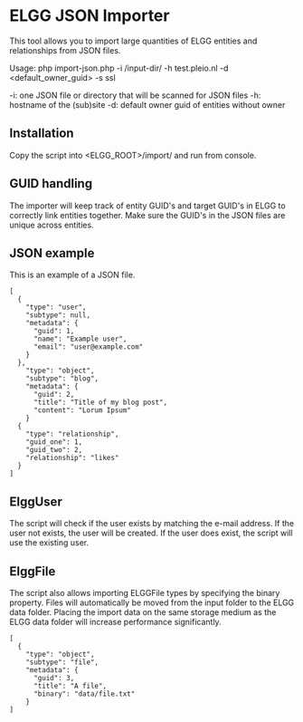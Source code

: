 ELGG JSON Importer
==================
This tool allows you to import large quantities of ELGG entities and relationships from JSON files. 

Usage: php import-json.php -i /input-dir/ -h test.pleio.nl -d <default_owner_guid> -s ssl

-i: one JSON file or directory that will be scanned for JSON files
-h: hostname of the (sub)site
-d: default owner guid of entities without owner

Installation
------------
Copy the script into <ELGG_ROOT>/import/ and run from console.


GUID handling
-------------
The importer will keep track of entity GUID's and target GUID's in ELGG to correctly link entities together. Make sure the GUID's in the JSON files are unique across entities.

JSON example
------------
This is an example of a JSON file.

	[
	  { 
	    "type": "user", 
	    "subtype": null,    
	    "metadata": {
	      "guid": 1, 
	      "name": "Example user", 
	      "email": "user@example.com"
	    }
	  }, 
	    "type": "object", 
	    "subtype": "blog",     
	    "metadata": {
	      "guid": 2, 
	      "title": "Title of my blog post", 
	      "content": "Lorum Ipsum"
	    }  
	  {
	    "type": "relationship", 
	    "guid_one": 1,
	    "guid_two": 2,
	    "relationship": "likes"
	  }
	]

ElggUser
--------
The script will check if the user exists by matching the e-mail address. If the user not exists, the user will be created. If the user does exist, the script will use the existing user.

ElggFile
--------
The script also allows importing ELGGFile types by specifying the binary property. Files will automatically be moved from the input folder to the ELGG data folder. Placing the import data on the same storage medium as the ELGG data folder will increase performance significantly.

	[
	  { 
	    "type": "object", 
	    "subtype": "file",     
	    "metadata": {
	      "guid": 3, 
	      "title": "A file",
	      "binary": "data/file.txt"
	    }  
	]